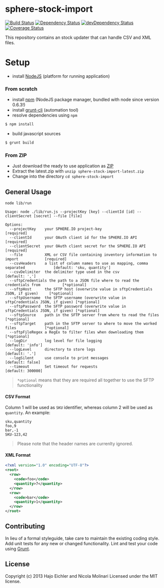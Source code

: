 # sphere-stock-import

[![Build Status](https://secure.travis-ci.org/sphereio/sphere-stock-import.png?branch=master)](http://travis-ci.org/sphereio/sphere-stock-import) [![Dependency Status](https://david-dm.org/sphereio/sphere-stock-import.png?theme=shields.io)](https://david-dm.org/sphereio/sphere-stock-import) [![devDependency Status](https://david-dm.org/sphereio/sphere-stock-import/dev-status.png?theme=shields.io)](https://david-dm.org/sphereio/sphere-stock-import#info=devDependencies) [![Coverage Status](https://coveralls.io/repos/sphereio/sphere-stock-import/badge.png?branch=master)](https://coveralls.io/r/sphereio/sphere-stock-import?branch=master)

This repository contains an stock updater that can handle CSV and XML files.

# Setup

* install [NodeJS](http://support.sphere.io/knowledgebase/articles/307722-install-nodejs-and-get-a-component-running) (platform for running application)

### From scratch

* install [npm](http://gruntjs.com/getting-started) (NodeJS package manager, bundled with node since version 0.6.3!)
* install [grunt-cli](http://gruntjs.com/getting-started) (automation tool)
*  resolve dependencies using `npm`
```bash
$ npm install
```
* build javascript sources
```bash
$ grunt build
```

### From ZIP

* Just download the ready to use application as [ZIP](https://github.com/sphereio/sphere-stock-import/archive/latest.zip)
* Extract the latest.zip with `unzip sphere-stock-import-latest.zip`
* Change into the directory `cd sphere-stock-import`

## General Usage

```
node lib/run

Usage: node ./lib/run.js --projectKey [key] --clientId [id] --clientSecret [secret] --file [file]

Options:
  --projectKey    your SPHERE.IO project-key                                            [required]
  --clientId      your OAuth client id for the SPHERE.IO API                            [required]
  --clientSecret  your OAuth client secret for the SPHERE.IO API                        [required]
  --file          XML or CSV file containing inventory information to import            [required]
  --csvHeaders    a list of column names to use as mapping, comma separated             [default: 'sku, quantity']
  --csvDelimiter  the delimiter type used in the csv                                    [default: ',']
  --sftpCredentials the path to a JSON file where to read the credentials from          [*optional]
  --sftpHost      the SFTP host (overwrite value in sftpCredentials JSON, if given)     [*optional]
  --sftpUsername  the SFTP username (overwrite value in sftpCredentials JSON, if given) [*optional]
  --sftpPassword  the SFTP password (overwrite value in sftpCredentials JSON, if given) [*optional]
  --sftpSource    path in the SFTP server from where to read the files                  [*optional]
  --sftpTarget    path in the SFTP server to where to move the worked files             [*optional]
  --sftpFileRegex a RegEx to filter files when downloading them                         [*optional]
  --logDir        log level for file logging                                            [default: 'info']
  --logLevel      directory to store logs                                               [default: '.']
  --logSilent     use console to print messages                                         [default: false]
  --timeout       Set timeout for requests                                              [default: 300000]
```
> `*optional` means that they are required all together to use the SFTP functionality

#### CSV Format

Column 1 will be used as `SKU` identifier, whereas column 2 will be used as `quantity`.
An example:
```
sku,quantity
foo,9
bar,-1
SKU-123,42
```

> Please note that the header names are currenlty ignored.

#### XML Format

```xml
<?xml version="1.0" encoding="UTF-8"?>
<root>
  <row>
    <code>foo</code>
    <quantity>7</quantity>
  </row>
  <row>
    <code>bar</code>
    <quantity>1</quantity>
  </row>
</root>
```

## Contributing
In lieu of a formal styleguide, take care to maintain the existing coding style. Add unit tests for any new or changed functionality. Lint and test your code using [Grunt](http://gruntjs.com/).

## License
Copyright (c) 2013 Hajo Eichler and Nicola Molinari
Licensed under the MIT license.

